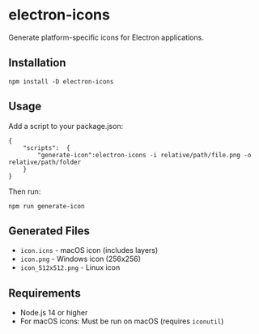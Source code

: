 # electron-icons

Generate platform-specific icons for Electron applications.

## Installation

`npm install -D electron-icons`

## Usage

Add a script to your package.json:

    {
        "scripts":  {
    		"generate-icon":electron-icons -i relative/path/file.png -o relative/path/folder
    	}
    }

Then run:

`npm run generate-icon`

## Generated Files

- `icon.icns` - macOS icon (includes layers)
- `icon.png` - Windows icon (256x256)
- `icon_512x512.png` - Linux icon

## Requirements

- Node.js 14 or higher
- For macOS icons: Must be run on macOS (requires `iconutil`)
